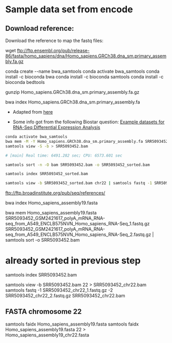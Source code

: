 # Sample data set from encode

## Download reference:

Download the reference to map the fastq files:

wget ftp://ftp.ensembl.org/pub/release-86/fasta/homo_sapiens/dna/Homo_sapiens.GRCh38.dna_sm.primary_assembly.fa.gz

conda create --name bwa_samtools
conda activate bwa_samtools
conda install -c bioconda bwa
conda install -c bioconda samtools
conda install -c bioconda bedtools

gunzip Homo_sapiens.GRCh38.dna_sm.primary_assembly.fa.gz

bwa index Homo_sapiens.GRCh38.dna_sm.primary_assembly.fa

* Adapted from [here](https://www.biostars.org/p/369483/) 

* Some info got from the following Biostar question:
[Example datasets for RNA-Seq Differential Expression Analysis](https://www.biostars.org/p/368224/)

```bash
conda activate bwa_samtools
bwa mem -M -Y Homo_sapiens.GRCh38.dna_sm.primary_assembly.fa SRR5093452_GSM2421617_polyA_mRNA_RNA-seq_from_A549_ENCLB575NVN_Homo_sapiens_RNA-Seq_1.fastq.gz SRR5093452_GSM2421617_polyA_mRNA_RNA-seq_from_A549_ENCLB575NVN_Homo_sapiens_RNA-Seq_2.fastq.gz |  
samtools view -S -b > SRR5093452.bam

# [main] Real time: 6491.282 sec; CPU: 6573.601 sec

samtools sort -n -O bam SRR5093452.bam -o SRR5093452_sorted.bam

samtools index SRR5093452_sorted.bam

samtools view -b SRR5093452_sorted.bam chr22 | samtools fastq -1 SRR5093452_chr22_1.fastq.gz -2 SRR5093452_chr22_2.fastq.gz
```

ftp://ftp.broadinstitute.org/pub/seq/references/

bwa index Homo_sapiens_assembly19.fasta

bwa mem Homo_sapiens_assembly19.fasta SRR5093452_GSM2421617_polyA_mRNA_RNA-seq_from_A549_ENCLB575NVN_Homo_sapiens_RNA-Seq_1.fastq.gz SRR5093452_GSM2421617_polyA_mRNA_RNA-seq_from_A549_ENCLB575NVN_Homo_sapiens_RNA-Seq_2.fastq.gz |  
samtools sort -o SRR5093452.bam

# already sorted in previous step 
samtools index SRR5093452.bam

samtools view  -b SRR5093452.bam 22 > SRR5093452_chr22.bam 
samtools fastq -1 SRR5093452_chr22_1.fastq.gz -2 SRR5093452_chr22_2.fastq.gz SRR5093452_chr22.bam


## FASTA chromosome 22

samtools faidx Homo_sapiens_assembly19.fasta
samtools faidx Homo_sapiens_assembly19.fasta 22  > Homo_sapiens_assembly19_chr22.fasta